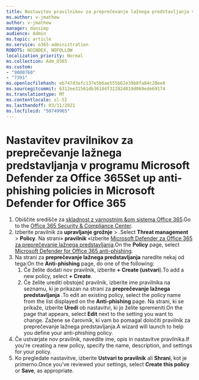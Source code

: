 ```yaml
---
title: Nastavitev pravilnikov za preprečevanje lažnega predstavljanja v programu Microsoft Defender za Office 365
ms.author: v-jmathew
author: v-jmathew
manager: dansimp
audience: Admin
ms.topic: article
ms.service: o365-administration
ROBOTS: NOINDEX, NOFOLLOW
localization_priority: Normal
ms.collection: Adm_O365
ms.custom:
- "9000760"
- "7391"
ms.openlocfilehash: eb747d3efc137e5b6ae555b62e39b8fa84c20ee6
ms.sourcegitcommit: 6312ee31561db36104f32282d019d069ede69174
ms.translationtype: MT
ms.contentlocale: sl-SI
ms.lasthandoff: 03/11/2021
ms.locfileid: "50749965"
---
```

# <a name="set-up-anti-phishing-policies-in-microsoft-defender-for-office-365"></a><span data-ttu-id="0ac37-102">Nastavitev pravilnikov za preprečevanje lažnega predstavljanja v programu Microsoft Defender za Office 365</span><span class="sxs-lookup"><span data-stu-id="0ac37-102">Set up anti-phishing policies in Microsoft Defender for Office 365</span></span>

1. <span data-ttu-id="0ac37-103">Obiščite središče za [skladnost z varnostnim &om sistema Office 365](https://go.microsoft.com/fwlink/p/?linkid=2077143).</span><span class="sxs-lookup"><span data-stu-id="0ac37-103">Go to the [Office 365 Security & Compliance Center](https://go.microsoft.com/fwlink/p/?linkid=2077143).</span></span>
2. <span data-ttu-id="0ac37-104">Izberite pravilnik za **upravljanje grožnje**  >  .</span><span class="sxs-lookup"><span data-stu-id="0ac37-104">Select **Threat management** > **Policy**.</span></span> <span data-ttu-id="0ac37-105">Na strani» **pravilnik** «izberite [Microsoft Defender za Office 365 za preprečevanje lažnega predstavljanja](https://go.microsoft.com/fwlink/?linkid=2101369).</span><span class="sxs-lookup"><span data-stu-id="0ac37-105">On the **Policy** page, select [Microsoft Defender for Office 365 anti-phishing](https://go.microsoft.com/fwlink/?linkid=2101369).</span></span>
3. <span data-ttu-id="0ac37-106">Na strani za **preprečevanje lažnega predstavljanja** naredite nekaj od tega:</span><span class="sxs-lookup"><span data-stu-id="0ac37-106">On the **Anti-phishing** page, do one of the following:</span></span>
    1. <span data-ttu-id="0ac37-107">Če želite dodati nov pravilnik, izberite **+ Create (ustvari**).</span><span class="sxs-lookup"><span data-stu-id="0ac37-107">To add a new policy, select **+ Create**.</span></span>
    1. <span data-ttu-id="0ac37-108">Če želite urediti obstoječ pravilnik, izberite ime pravilnika na seznamu, ki je prikazan na strani za **preprečevanje lažnega predstavljanja** .</span><span class="sxs-lookup"><span data-stu-id="0ac37-108">To edit an existing policy, select the policy name from the list displayed on the **Anti-phishing** page.</span></span> <span data-ttu-id="0ac37-109">Na strani, ki se prikaže, izberite **Uredi** ob nastavitvi, ki jo želite spremeniti.</span><span class="sxs-lookup"><span data-stu-id="0ac37-109">On the page that appears, select **Edit** next to the setting you want to change.</span></span> <span data-ttu-id="0ac37-110">Zažene se čarovnik, ki vam bo pomagal določiti pravilnik za preprečevanje lažnega predstavljanja.</span><span class="sxs-lookup"><span data-stu-id="0ac37-110">A wizard will launch to help you define your anti-phishing policy.</span></span>
4. <span data-ttu-id="0ac37-111">Če ustvarjate nov pravilnik, navedite ime, opis in nastavitve pravilnika.</span><span class="sxs-lookup"><span data-stu-id="0ac37-111">If you're creating a new policy, specify the name, description, and settings for your policy.</span></span>
5. <span data-ttu-id="0ac37-112">Ko pregledate nastavitve, izberite **Ustvari to pravilnik** ali **Shrani**, kot je primerno.</span><span class="sxs-lookup"><span data-stu-id="0ac37-112">Once you've reviewed your settings, select **Create this policy** or **Save**, as appropriate.</span></span>
